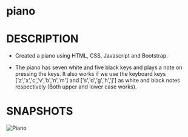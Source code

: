 # piano
DESCRIPTION
==============
* Created a piano using HTML, CSS, Javascript and Bootstrap.

* The piano has seven white and five black keys and plays a note on pressing the keys. It also works if we use the keyboard keys ['z','x','c','v','b','n','m'] and ['s','d','g','h','j'] as white and black notes respectively (Both upper and lower case works). 

SNAPSHOTS
==============
![Piano](https://user-images.githubusercontent.com/88843413/132102416-99452e71-8933-433b-aea1-ba3e50af529c.png)

